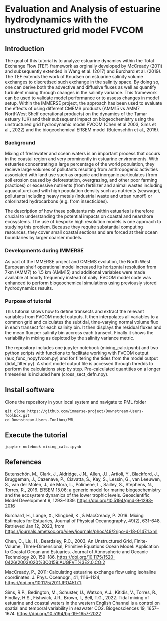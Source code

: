 # Evaluation and Analysis of estuarine hydrodynamics with the unstructured grid model FVCOM

## Introduction
The goal of this tutorial is to analyze estuarine dynamics within the Total Exchange Flow (TEF) framework as orginally developed by McCready (2011) and subsequently extended in Wang et al. (2017) and Burchard et al. (2019). The TEF extends the work of Knudsen on estuarine salinity volume exchanges to discretised such exchange in the salinity space. By doing so, one can derive both the advective and diffusive fluxes as well as quantify turbulent mixing through changes in the salinity variance. This framework can be used to validate model performance or to assess changes in model setup. Within the IMMERSE project, the approach has been used to evaluate the effects of using different CMEMS products (AMM15 vs AMM7 NorthWest Shelf operational products) on the dynamics of the Tamar estuary (UK) and their subsequent impact on biogeochemistry using the unstructured grid hydrodynamic model FVCOM (Chen et al 2003, Sims et al., 2022) and the biogeochemical ERSEM model (Butenschön et al., 2016).

### Background
Mixing of freshwater and ocean waters is an important process that occurs in the coastal region and very prominently in estuarine environments. With estuaries concentrating a large percentage of the world population, they recieve large volumes of pollutants resulting from anthropogenic activities associated with land use such as organic and inorganic particulates (from soil erosion caused by deforestation, overgrazing, and other poor farming practices) or excessive nutrients (from fertilizer and animal  wastes including aquaculture) and with high population density such as nutrients (seawage), pollutants including heavy metals (industrial waste and urban runoff) or chlorinated hydrocarbons (e.g. from insecticides). 

The description of how these pollutants mix within estuaries is therefore crucial to understanding the potential impacts on coastal and nearshore ecosystems. The use of bespoke high resolution models is one approach to studying this problem. Because they require substantial computing resources, they cover small coastal sections and are forced at their ocean boundaries by larger coarser models. 

### Developments during IMMERSE
As part of the IMMERSE project and CMEMS evolution, the North West European shelf operational model increased its horizontal resolution from 7km (AMM7) to 1.5 km (AMM15) and additional variables were made available at hourly frequency instead of daily. FVCOM model code was enhanced to perform biogeochemical simulations using previously stored hydrodynamics results. 

### Purpose of tutorial
This tutorial shows how to define transects and extract the relevant variables from FVCOM model outputs. It then interpolates all variables to a common grid and calculates the subtidal, time-varying normal volume flux in each transect for each salinity bin. It then displays the residual fluxes and the mean flux per salinity bin accross each transect. Finally it shows the variability in mixing as depicted by the salinity variance metric. 

The repository includes one jupyter notebook (mixing_calc.ipynb) and two python scripts with functions to facilitate working with FVCOM output (aux_func_nopyfvcom.py) and for filtering the tides from the model output (tidal_filter.py). A short model output file is accessed through thredds to perform the calculations step by step. Pre-calculated quantities on a longer timeseries is included here (cross_sect_defn.npy).

## Install software
Clone the repository in your local system and navigate to PML folder

```
git clone https://github.com/immerse-project/Downstream-Users-Toolbox.git
cd Downstream-Users-Toolbox/PML
```

## Execute the tutorial

```
jupyter notebook mixing_calc.ipynb
```

## References 
Butenschön, M., Clark, J., Aldridge, J.N., Allen, J.I., Artioli, Y., Blackford, J., Bruggeman, J., Cazenave, P., Ciavatta, S., Kay, S., Lessin, G., van Leeuwen, S., van der Molen, J., de Mora, L., Polimene, L., Sailley, S., Stephens, N., Torres, R., 2016. ERSEM 15.06: a generic model for marine biogeochemistry and the ecosystem dynamics of the lower trophic levels. Geoscientific Model Development 9, 1293–1339. https://doi.org/10.5194/gmd-9-1293-2016

Burchard, H., Lange, X., Klingbeil, K., & MacCready, P. 2019. Mixing Estimates for Estuaries, Journal of Physical Oceanography, 49(2), 631-648. Retrieved Jan 12, 2023, from https://journals.ametsoc.org/view/journals/phoc/49/2/jpo-d-18-0147.1.xml

Chen, C., Liu, H., Beardsley, R.C., 2003. An Unstructured Grid, Finite-Volume, Three-Dimensional, Primitive Equations Ocean Model: Application to Coastal Ocean and Estuaries. Journal of Atmospheric and Oceanic Technology 20, 159–186. https://doi.org/10.1175/1520-0426(2003)020%3C0159:AUGFVT%3E2.0.CO;2

MacCready, P., 2011: Calculating estuarine exchange flow using isohaline coordinates. J. Phys. Oceanogr., 41, 1116–1124, https://doi.org/10.1175/2011JPO4517.1.

Sims, R.P., Bedington, M., Schuster, U., Watson, A.J., Kitidis, V., Torres, R., Findlay, H.S., Fishwick, J.R., Brown, I., Bell, T.G., 2022. Tidal mixing of estuarine and coastal waters in the western English Channel is a control on spatial and temporal variability in seawater CO2. Biogeosciences 19, 1657–1674. https://doi.org/10.5194/bg-19-1657-2022


